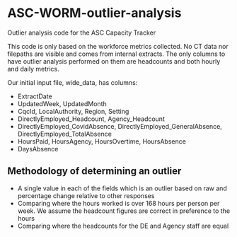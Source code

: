 # ASC-WORM-outlier-analysis
Outlier analysis code for the ASC Capacity Tracker

This code is only based on the workforce metrics collected.
No CT data nor filepaths are visible and comes from internal extracts. 
The only columns to have outlier analysis performed on them are headcounts and both hourly and daily metrics.

Our initial input file, wide_data, has columns:
- ExtractDate
- UpdatedWeek, UpdatedMonth
- CqcId, LocalAuthority, Region, Setting
- DirectlyEmployed_Headcount, Agency_Headcount
- DirectlyEmployed_CovidAbsence, DirectlyEmployed_GeneralAbsence, DirectlyEmployed_TotalAbsence
- HoursPaid, HoursAgency, HoursOvertime, HoursAbsence
- DaysAbsence

## Methodology of determining an outlier

- A single value in each of the fields which is an outlier based on raw and percentage change relative to other responses
- Comparing where the hours worked is over 168 hours per person per week. We assume the headcount figures are correct in preference to the hours
- Comparing where the headcounts for the DE and Agency staff are equal
